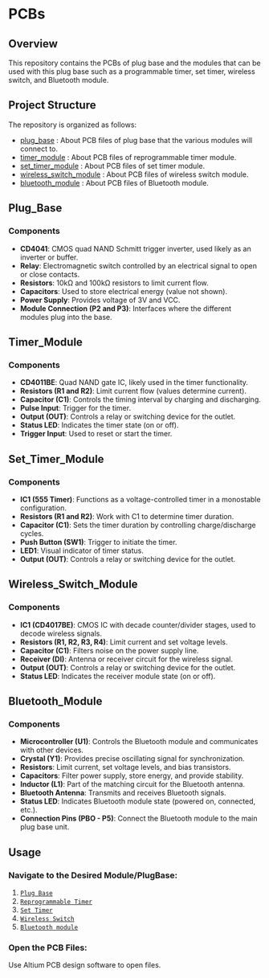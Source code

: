 # PCBs

## Overview
This repository contains the PCBs of plug base and the modules that can be used with this plug base such as a programmable timer, set timer, wireless switch, and Bluetooth module. 

## Project Structure
The repository is organized as follows:

- [plug_base](#Plug_Base) : About PCB files of plug base that the various modules will connect to.
- [timer_module](#Timer_Module) : About PCB files of reprogrammable timer module.
- [set_timer_module](#Set_Timer_Module) : About PCB files of set timer module.
- [wireless_switch_module](#Wireless_Switch_Module) : About PCB files of wireless switch module.
- [bluetooth_module](#Bluetooth_Module) : About PCB files of Bluetooth module.


## Plug_Base
### Components
- **CD4041**: CMOS quad NAND Schmitt trigger inverter, used likely as an inverter or buffer.
- **Relay**: Electromagnetic switch controlled by an electrical signal to open or close contacts.
- **Resistors**: 10kΩ and 100kΩ resistors to limit current flow.
- **Capacitors**: Used to store electrical energy (value not shown).
- **Power Supply**: Provides voltage of 3V and VCC.
- **Module Connection (P2 and P3)**: Interfaces where the different modules plug into the base.


## Timer_Module
### Components
- **CD4011BE**: Quad NAND gate IC, likely used in the timer functionality.
- **Resistors (R1 and R2)**: Limit current flow (values determine current).
- **Capacitor (C1)**: Controls the timing interval by charging and discharging.
- **Pulse Input**: Trigger for the timer.
- **Output (OUT)**: Controls a relay or switching device for the outlet.
- **Status LED**: Indicates the timer state (on or off).
- **Trigger Input**: Used to reset or start the timer.


## Set_Timer_Module
### Components
- **IC1 (555 Timer)**: Functions as a voltage-controlled timer in a monostable configuration.
- **Resistors (R1 and R2)**: Work with C1 to determine timer duration.
- **Capacitor (C1)**: Sets the timer duration by controlling charge/discharge cycles.
- **Push Button (SW1)**: Trigger to initiate the timer.
- **LED1**: Visual indicator of timer status.
- **Output (OUT)**: Controls a relay or switching device for the outlet.


## Wireless_Switch_Module
### Components
- **IC1 (CD4017BE)**: CMOS IC with decade counter/divider stages, used to decode wireless signals.
- **Resistors (R1, R2, R3, R4)**: Limit current and set voltage levels.
- **Capacitor (C1)**: Filters noise on the power supply line.
- **Receiver (DI)**: Antenna or receiver circuit for the wireless signal.
- **Output (OUT)**: Controls a relay or switching device for the outlet.
- **Status LED**: Indicates the receiver module state (on or off).


## Bluetooth_Module
### Components
- **Microcontroller (U1)**: Controls the Bluetooth module and communicates with other devices.
- **Crystal (Y1)**: Provides precise oscillating signal for synchronization.
- **Resistors**: Limit current, set voltage levels, and bias transistors.
- **Capacitors**: Filter power supply, store energy, and provide stability.
- **Inductor (L1)**: Part of the matching circuit for the Bluetooth antenna.
- **Bluetooth Antenna**: Transmits and receives Bluetooth signals.
- **Status LED**: Indicates Bluetooth module state (powered on, connected, etc.).
- **Connection Pins (PBO - P5)**: Connect the Bluetooth module to the main plug base unit.

## Usage
### **Navigate to the Desired Module/PlugBase**:
  1. [`Plug Base`](./1.%20Plug%20Base)
  2. [`Reprogrammable Timer`](./2.%20Reprogrammable%20Timer)
  4. [`Set Timer`](./3.%20Set%20Timer)
  5. [`Wireless Switch`](./4.%20Wireless%20Switch)
  6. [`Bluetooth module`](./5.%20Bluetooth%20module)

  
### **Open the PCB Files**:
Use Altium PCB design software to open files.

